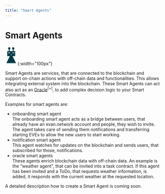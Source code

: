 ```yaml
---
title: "Smart Agents"
---
```


# Smart Agents

![Smart Agent](/public/dev/smart_agent.png){:width="100px"}

Smart Agents are services, that are connected to the blockchain and support on-chain actions with off-chain data and functionalities. This allows integrating external system into the blockchain. These Smart Agents can act also act as an [Oracle](https://cointelegraph.com/explained/blockchain-oracles-explained)<sup>[+]</sup>, to add complex decision logic to your Smart Contracts.

Examples for smart agents  are:
- onboarding smart agent<br>
  The onboarding smart agent acts as a bridge between users, that already have an evan.network account and people, they wish to invite. The agent takes care of sending them notifications and transferring starting EVEs to allow the new users to start working.
- notification smart agent<br>
  This agent watches for updates on the blockchain and sends users, that subscribed for those, notifications.
- oracle smart agents<br>
  These agents enrich blockchain data with off-chain data. An example is the "weather agent", that can be invited into a task contract. If this agent has been invited and a ToDo, that requests weather information, is added, it responds with the current weather at the requested location.

A detailed description how to create a Smart Agent is coming soon.
